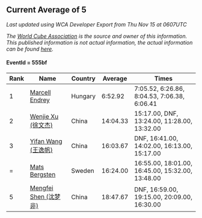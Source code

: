 ## Current Average of 5

*Last updated using WCA Developer Export from Thu Nov 15 at 0607UTC*

*The [World Cube Association](https://www.worldcubeassociation.org) is the source and owner of this information. This published information is not actual information, the actual information can be found [here](https://www.worldcubeassociation.org/results).*

#### EventId = 555bf

|Rank|Name|Country|Average|Times|  
|--|--|--|--|--|  
|1|[Marcell Endrey](https://www.worldcubeassociation.org/persons/2007ENDR01)|Hungary|6:52.92|7:05.52, 6:26.86, 8:04.53, 7:06.38, 6:06.41|  
|2|[Wenjie Xu (徐文杰)](https://www.worldcubeassociation.org/persons/2016XUWE02)|China|14:04.33|15:17.00, DNF, 13:24.00, 11:28.00, 13:32.00|  
|3|[Yifan Wang (王逸帆)](https://www.worldcubeassociation.org/persons/2017WANY29)|China|16:03.67|DNF, 16:41.00, 14:02.00, 16:13.00, 15:17.00|  
|=|[Mats Bergsten](https://www.worldcubeassociation.org/persons/2008BERG04)|Sweden|16:24.00|16:55.00, 18:01.00, 16:45.00, 15:32.00, 13:48.00|  
|5|[Mengfei Shen (沈梦非)](https://www.worldcubeassociation.org/persons/2018SHEN07)|China|18:47.67|DNF, 16:59.00, 19:15.00, 20:09.00, 16:30.00|  
